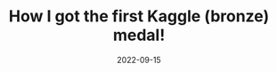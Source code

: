 ---
title: How I got the first Kaggle (bronze) medal!
date: 2022-09-15
categories: 
  - Deep Learning
tags: 
  - neural-network
  - model-compression
header: 
  image: "/assets/images/rome.jpg"
---